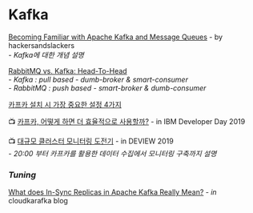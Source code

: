 # Kafka

[Becoming Familiar with Apache Kafka and Message Queues](https://hackersandslackers.com/apache-kafka/) - by hackersandslackers\
&#x20; \-  _Kafka에 대한 개념 설명_

[RabbitMQ vs. Kafka: Head-To-Head](https://medium.com/better-programming/rabbitmq-vs-kafka-1779b5b70c41)\
&#x20; \-  _Kafka : pull based - dumb-broker & smart-consumer_\
&#x20; _-  RabbitMQ : push based - smart-broker & dumb-consumer_

[카프카 설치 시 가장 중요한 설정 4가지](https://www.popit.kr/%EC%B9%B4%ED%94%84%EC%B9%B4-%EC%84%A4%EC%B9%98-%EC%8B%9C-%EA%B0%80%EC%9E%A5-%EC%A4%91%EC%9A%94%ED%95%9C-%EC%84%A4%EC%A0%95-4%EA%B0%80%EC%A7%80/)

📺 [카프카, 어떻게 하면 더 효율적으로 사용할까?](https://www.youtube.com/watch?v=fikIR4eUkM0) - in IBM Developer Day 2019

📺 [대규모 클러스터 모니터링 도전기](https://tv.naver.com/v/11208700) - in DEVIEW 2019\
&#x20; \-  _20:00 부터 카프카를 활용한 데이터 수집에서 모니터링 구축까지 설명_

### _Tuning_

[What does In-Sync Replicas in Apache Kafka Really Mean?](https://www.cloudkarafka.com/blog/what-does-in-sync-in-apache-kafka-really-mean.html) _- in_ cloudkarafka blog

